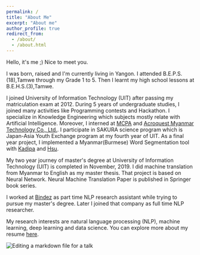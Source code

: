 ```yaml
---
permalink: /
title: "About Me"
excerpt: "About me"
author_profile: true
redirect_from: 
  - /about/
  - /about.html
---
```


Hello, it's me ;) Nice to meet you.

I was born, raised and I'm currently living in Yangon. I attended B.E.P.S.(18),Tamwe through my Grade 1 to 5. Then I learnt my high school lessons at B.E.H.S.(3),Tamwe.

I joined University of Information Technology (UIT) after passing my matriculation exam at 2012. During 5 years of undergraduate studies, I joined many activities like Programming contests and Hackathon. I specialize in Knowledge Engineering which subjects mostly relate with Artificial Intelligence. Moreover, I interned at [MCPA](https://www.mcpamyanmar.org/) and [Acroquest Myanmar Technology Co., Ltd.](https://www.acromyanmar.com/). I participate in SAKURA science program which is Japan-Asia Youth Exchange program at my fourth year of UIT. As a final year project, I implemented a Myanmar(Burmese) Word Segmentation tool with [Kadipa](https://kadipa.github.io/) and [Hsu](https://hsuyadanar.github.io/Hsu-Yadanar/).

My two year journey of master's degree at University of Information Technology (UIT) is completed in November, 2019. I did machine translation from Myanmar to English as my master thesis. That project is based on Neural Network. Neural Machine Translation Paper is published in Springer book series.

I worked at [Bindez](https://bindez.com/) as part time NLP research assistant while trying to pursue my master's degree. Later I joined that company as full time NLP researcher.

My research interests are natural language processing (NLP), machine learning, deep learning and data science. You can explore more about my resume [here](https://hninayelwin.github.io/files/resume.pdf).
 
![Editing a markdown file for a talk](/images/editing-talk.png)

